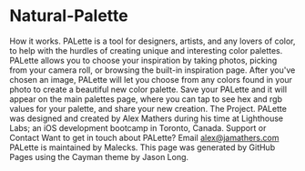 # Natural-Palette
How it works. PALette is a tool for designers, artists, and any lovers of color, to help with the hurdles of creating unique and interesting color palettes. PALette allows you to choose your inspiration by taking photos, picking from your camera roll, or browsing the built-in inspiration page. After you've chosen an image, PALette will let you choose from any colors found in your photo to create a beautiful new color palette. Save your PALette and it will appear on the main palettes page, where you can tap to see hex and rgb values for your palette, and share your new creation.  The Project. PALette was designed and created by Alex Mathers during his time at Lighthouse Labs; an iOS development bootcamp in Toronto, Canada.  Support or Contact Want to get in touch about PALette? Email alex@jamathers.com  PALette is maintained by Malecks. This page was generated by GitHub Pages using the Cayman theme by Jason Long.
